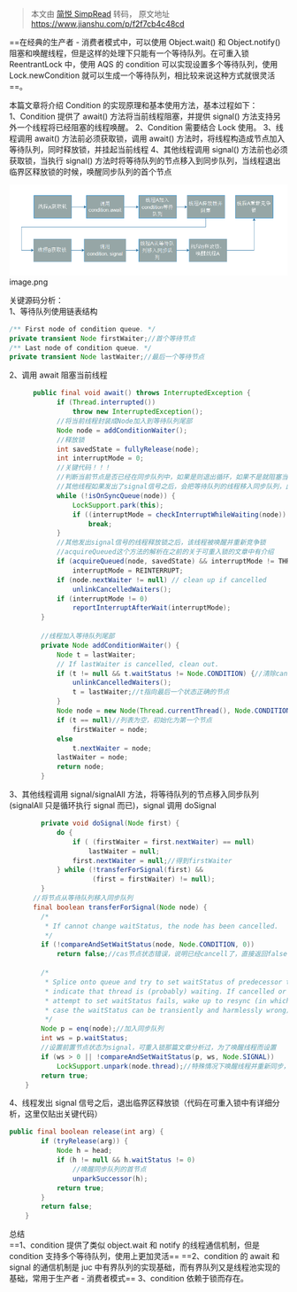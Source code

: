 > 本文由 [简悦 SimpRead](http://ksria.com/simpread/) 转码， 原文地址 https://www.jianshu.com/p/f2f7cb4c48cd

==在经典的生产者 - 消费者模式中，可以使用 Object.wait() 和 Object.notify() 阻塞和唤醒线程，但是这样的处理下只能有一个等待队列。在可重入锁 ReentrantLock 中，使用 AQS 的 condition 可以实现设置多个等待队列，使用 Lock.newCondition 就可以生成一个等待队列，相比较来说这种方式就很灵活==。

本篇文章将介绍 Condition 的实现原理和基本使用方法，基本过程如下：  
1、Condition 提供了 await() 方法将当前线程阻塞，并提供 signal() 方法支持另外一个线程将已经阻塞的线程唤醒。 
2、Condition 需要结合 Lock 使用。
3、线程调用 await() 方法前必须获取锁，调用 await() 方法时，将线程构造成节点加入等待队列，同时释放锁，并挂起当前线程 
4、其他线程调用 signal() 方法前也必须获取锁，当执行 signal() 方法时将等待队列的节点移入到同步队列，当线程退出临界区释放锁的时候，唤醒同步队列的首个节点

![](../../assets/5507455-37635d0723174712.png) image.png

关键源码分析：  
1、等待队列使用链表结构

```java
/** First node of condition queue. */
private transient Node firstWaiter;//首个等待节点
/** Last node of condition queue. */
private transient Node lastWaiter;//最后一个等待节点
```

2、调用 await 阻塞当前线程

```java
      public final void await() throws InterruptedException {
            if (Thread.interrupted())
                throw new InterruptedException();
            //将当前线程封装成Node加入到等待队列尾部
            Node node = addConditionWaiter();
            //释放锁
            int savedState = fullyRelease(node);
            int interruptMode = 0;
            //关键代码！！！
            //判断当前节点是否已经在同步队列中，如果是则退出循环，如果不是就阻塞当前线程
            //其他线程如果发出了signal信号之后，会把等待队列的线程移入同步队列，此时就会退出循环，进入下面的重新获取锁的acquireQueued
            while (!isOnSyncQueue(node)) {
                LockSupport.park(this);
                if ((interruptMode = checkInterruptWhileWaiting(node)) != 0)
                    break;
            }
            //其他发出signal信号的线程释放锁之后，该线程被唤醒并重新竞争锁
            //acquireQueued这个方法的解析在之前的关于可重入锁的文章中有介绍
            if (acquireQueued(node, savedState) && interruptMode != THROW_IE)
                interruptMode = REINTERRUPT;
            if (node.nextWaiter != null) // clean up if cancelled
                unlinkCancelledWaiters();
            if (interruptMode != 0)
                reportInterruptAfterWait(interruptMode);
        }

        //线程加入等待队列尾部
        private Node addConditionWaiter() {
            Node t = lastWaiter;
            // If lastWaiter is cancelled, clean out.
            if (t != null && t.waitStatus != Node.CONDITION) {//清除cancell态的节点
                unlinkCancelledWaiters();
                t = lastWaiter;//t指向最后一个状态正确的节点
            }
            Node node = new Node(Thread.currentThread(), Node.CONDITION);
            if (t == null)//列表为空，初始化为第一个节点
                firstWaiter = node;
            else
                t.nextWaiter = node;
            lastWaiter = node;
            return node;
        }
```

3、其他线程调用 signal/signalAll 方法，将等待队列的节点移入同步队列 (signalAll 只是循环执行 signal 而已)，signal 调用 doSignal

```java
        private void doSignal(Node first) {
            do {
                if ( (firstWaiter = first.nextWaiter) == null)
                    lastWaiter = null;
                first.nextWaiter = null;//得到firstWaiter
            } while (!transferForSignal(first) &&
                     (first = firstWaiter) != null);
        }
      //将节点从等待队列移入同步队列
      final boolean transferForSignal(Node node) {
        /*
         * If cannot change waitStatus, the node has been cancelled.
         */
        if (!compareAndSetWaitStatus(node, Node.CONDITION, 0))
            return false;//cas节点状态错误，说明已经cancell了，直接返回false

        /*
         * Splice onto queue and try to set waitStatus of predecessor to
         * indicate that thread is (probably) waiting. If cancelled or
         * attempt to set waitStatus fails, wake up to resync (in which
         * case the waitStatus can be transiently and harmlessly wrong).
         */
        Node p = enq(node);//加入同步队列
        int ws = p.waitStatus;
        //设置前置节点状态为signal，可重入锁那篇文章分析过，为了唤醒线程而设置
        if (ws > 0 || !compareAndSetWaitStatus(p, ws, Node.SIGNAL))
            LockSupport.unpark(node.thread);//特殊情况下唤醒线程并重新同步，一般情况下这里不会执行
        return true;
    }
```

4、线程发出 signal 信号之后，退出临界区释放锁（代码在可重入锁中有详细分析，这里仅贴出关键代码）

```java
public final boolean release(int arg) {
        if (tryRelease(arg)) {
            Node h = head;
            if (h != null && h.waitStatus != 0)
                //唤醒同步队列的首节点
                unparkSuccessor(h);
            return true;
        }
        return false;
    }
```

总结  
==1、condition 提供了类似 object.wait 和 notify 的线程通信机制，但是 condition 支持多个等待队列，使用上更加灵活== 
==2、condition 的 await 和 signal 的通信机制是 juc 中有界队列的实现基础，而有界队列又是线程池实现的基础，常用于生产者 - 消费者模式== 
3、condition 依赖于锁而存在。